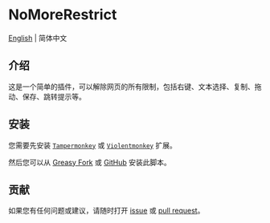 # NoMoreRestrict

[English](./README.md) | 简体中文

## 介绍

这是一个简单的插件，可以解除网页的所有限制，包括右键、文本选择、复制、拖动、保存、跳转提示等。

## 安装

您需要先安装 [`Tampermonkey`](https://www.tampermonkey.net/) 或 [`Violentmonkey`](https://violentmonkey.github.io/get-it/) 扩展。

然后您可以从 [Greasy Fork](https://update.greasyfork.org/scripts/498848/%F0%9F%9A%ABNoMoreRestrict%F0%9F%9A%AB.user.js) 或 [GitHub](https://raw.githubusercontent.com/WCY-dt/NoMoreRestrict/main/NoMoreRestrict.user.js) 安装此脚本。

## 贡献

如果您有任何问题或建议，请随时打开 [issue](https://github.com/WCY-dt/NoMoreRestrict/issues/new?assignees=WCY-dt&labels=help+wanted) 或 [pull request](https://github.com/WCY-dt/NoMoreRestrict/compare)。
